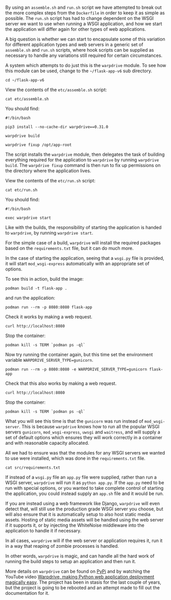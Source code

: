 By using an `assemble.sh` and `run.sh` script we have attempted to break out the more complex steps from the `Dockerfile` in order to keep it as simple as possible. The `run.sh` script has had to change dependent on the WSGI server we want to use when running a WSGI application, and how we start the application will differ again for other types of web applications.

A big question is whether we can start to encapsulate some of this variation for different application types and web servers in a generic set of `assemble.sh` and `run.sh` scripts, where hook scripts can be supplied as necessary to handle any variations still required for certain circumstances.

A system which attempts to do just this is the `warpdrive` module. To see how this module can be used, change to the `~/flask-app-v6` sub directory.

```execute
cd ~/flask-app-v6
```

View the contents of the `etc/assemble.sh` script:

```execute
cat etc/assemble.sh
```

You should find:

```
#!/bin/bash

pip3 install --no-cache-dir warpdrive==0.31.0

warpdrive build

warpdrive fixup /opt/app-root
```

The script installs the `warpdrive` module, then delegates the task of building everything required for the application to `warpdrive` by running `warpdrive build`. The `warpdrive fixup` command is then run to fix up permissions on the directory where the application lives.

View the contents of the `etc/run.sh` script:

```execute
cat etc/run.sh
```

You should find:

```
#!/bin/bash

exec warpdrive start
```

Like with the builds, the responsibility of starting the application is handed to `warpdrive`, by running `warpdrive start`.

For the simple case of a build, `warpdrive` will install the required packages based on the `requirements.txt` file, but it can do much more.

In the case of starting the application, seeing that a `wsgi.py` file is provided, it will start `mod_wsgi-express` automatically with an appropriate set of options.

To see this in action, build the image:

```execute
podman build -t flask-app .
```

and run the application:

```execute
podman run --rm -p 8080:8080 flask-app
```

Check it works by making a web request.

```execute-2
curl http://localhost:8080
```

Stop the container:

```execute-2
podman kill -s TERM `podman ps -ql`
```

Now try running the container again, but this time set the environment variable `WARPDRIVE_SERVER_TYPE=gunicorn`.

```execute
podman run --rm -p 8080:8080 -e WARPDRIVE_SERVER_TYPE=gunicorn flask-app
```

Check that this also works by making a web request.

```execute-2
curl http://localhost:8080
```

Stop the container:

```execute-2
podman kill -s TERM `podman ps -ql`
```

What you will see this time is that the `gunicorn` was run instead of `mod_wsgi-server`. This is because `warpdrive` knows how to run all the popular WSGI servers `gunicorn`, `mod_wsgi-express`, `uwsgi` and `waitress`, and will supply a set of default options which ensures they will work correctly in a container and with reasonable capacity allocated.

All we had to ensure was that the modules for any WSGI servers we wanted to use were installed, which was done in the `requirements.txt` file.

```execute
cat src/requirements.txt
```

If instead of a `wsgi.py` file an `app.py` file were supplied, rather than run a WSGI server, `warpdrive` will run it as `python app.py`. If the `app.py` need to be run with special options, or you wanted to take complete control of starting the application, you could instead supply an `app.sh` file and it would be run.

If you are instead using a web framework like Django, `warpdrive` will even detect that, will still use the production grade WSGI server you choose, but will also ensure that it is automatically setup to also host static media assets. Hosting of static media assets will be handled using the web server if it supports it, or by injecting the WhiteNoise middleware into the application to handle it if necessary.

In all cases, `warpdrive` will if the web server or application requires it, run it in a way that reaping of zombie processes is handled.

In other words, `warpdrive` is magic, and can handle all the hard work of running the build steps to setup an application and then run it.

More details on `warpdrive` can be found on [PyPi](https://pypi.org/project/warpdrive/) and by watching the YouTube video [Warpdrive, making Python web application deployment magically easy](https://www.youtube.com/watch?v=y_vwvqgRZK0). The project has been in stasis for the last couple of years, but the project is going to be rebooted and an attempt made to fill out the documentation for it.

